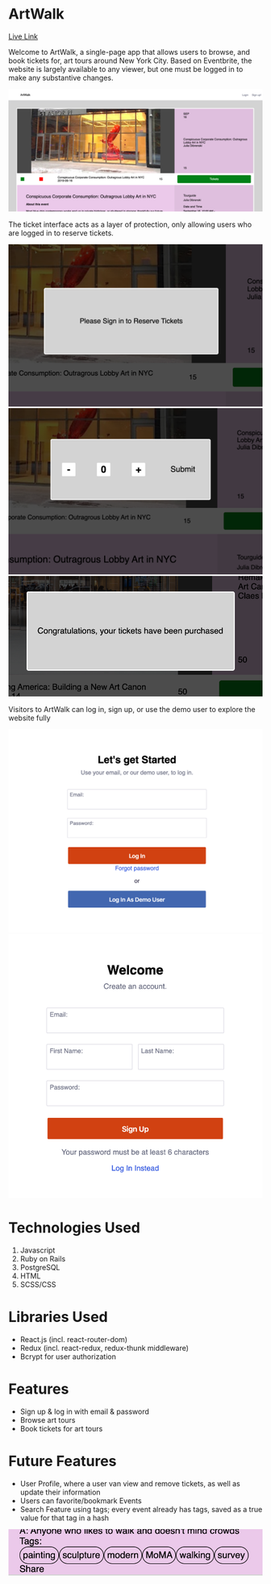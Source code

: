 # ArtWalk

[Live Link](https://art-walk.herokuapp.com/#/)

Welcome to ArtWalk, a single-page app that allows users to browse, and book tickets for, art tours around New York City. Based on Eventbrite, the website is largely available to any viewer, but one must be logged in to make any substantive changes.

![show-page](https://github.com/js4484/ArtWalk/blob/master/app/assets/images/showpage.png)


The ticket interface acts as a layer of protection, only allowing users who are logged in to reserve tickets.

![loginticketform](https://github.com/js4484/ArtWalk/blob/master/app/assets/images/pleasesignin.png)
![ticketform](https://github.com/js4484/ArtWalk/blob/master/app/assets/images/ticketform.png)
![congrats](https://github.com/js4484/ArtWalk/blob/master/app/assets/images/purchasedtickets.png)


Visitors to ArtWalk can log in, sign up, or use the demo user to explore the website fully

![login](https://github.com/js4484/ArtWalk/blob/master/app/assets/images/login.png)
![signup](https://github.com/js4484/ArtWalk/blob/master/app/assets/images/signup.png)


# Technologies Used
1. Javascript
2. Ruby on Rails
3. PostgreSQL
4. HTML
5. SCSS/CSS

# Libraries Used
* React.js (incl. react-router-dom)
* Redux (incl. react-redux, redux-thunk middleware)
* Bcrypt for user authorization

# Features
* Sign up & log in with email & password
* Browse art tours
* Book tickets for art tours


# Future Features
* User Profile, where a user van view and remove tickets, as well as update their information
* Users can favorite/bookmark Events 
* Search Feature using tags; every event already has tags, saved as a true value for that tag in a hash

![tags](https://github.com/js4484/ArtWalk/blob/master/app/assets/images/tags.png)
